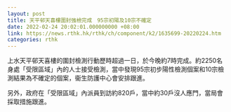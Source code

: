 ```yaml
---
layout: post
title: 天平邨天喜樓圍封強檢完成　95宗初陽及10宗不確定
date: 2022-02-24 20:02:01.000000000 +08:00
link: https://news.rthk.hk/rthk/ch/component/k2/1635699-20220224.htm
categories: rthk
---
```


上水天平邨天喜樓的圍封檢測行動歷時超過一日，於今晚約7時完成。約2250名身處「受限區域」內的人士接受檢測，當中發現95宗初步陽性檢測個案和10宗檢測結果為不確定的個案，衞生防護中心會安排跟進。

另外，政府在「受限區域」內派員到訪約820戶，當中約30戶沒人應門，當局會採取措施跟進。
　　
